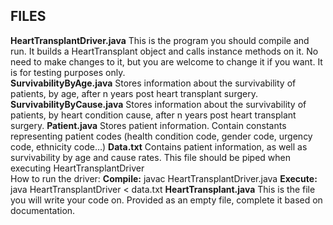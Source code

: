 ## FILES

**HeartTransplantDriver.java**
  This is the program you should compile and run. It builds a HeartTransplant object and calls instance methods on it. No need to make changes to it, but you are welcome to change it if you want. It is for testing purposes only. <br>
**SurvivabilityByAge.java**
  Stores information about the survivability of patients, by age, after n years post heart transplant surgery.
**SurvivabilityByCause.java**
  Stores information about the survivability of patients, by heart condition cause, after n years post heart transplant surgery.
**Patient.java**
  Stores patient information. Contain constants representing patient codes (health condition code, gender code, urgency code, ethnicity code…)
**Data.txt**
  Contains patient information, as well as survivability by age and cause rates. This file should be piped when executing HeartTransplantDriver  
  How to run the driver: 
  **Compile:** javac HeartTransplantDriver.java
  **Execute:** java HeartTransplantDriver < data.txt
**HeartTransplant.java**
  This is the file you will write your code on. Provided as an empty file, complete it based on documentation.
